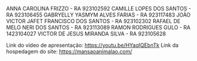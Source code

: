 ANNA CAROLINA FRIZZO - RA 923102592
CAMILLE LOPES DOS SANTOS - RA 923106455
GABRYELLY YASMYM ALVES FARIAS - RA 923117483
JOÃO VICTOR JAFET FRANCISCO DOS SANTOS - RA 923102302
RAFAEL DE MELO NERI DOS SANTOS - RA 923113089
RAMON RODRIGUES GULO - RA 1423104027
VICTOR DE JESUS MIRANDA SILVA - RA 923105628

Link do vídeo de apresentação: https://youtu.be/HYaqIQEbnTk
Link da hospedagem do site: https://mansaoanimalao.com/
